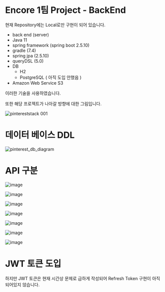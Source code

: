 ﻿# Encore 1팀 Project - BackEnd
 
 현재 Repository에는 Local로만 구현이 되어 있습니다.
 
 - back end (server)
  - Java 11 
  - spring framework (spring boot 2.5.10)
  - gradle (7.4)
  - spring jpa (2.5.10)
  - queryDSL (5.0)
  - DB
    - H2
    - PostgreSQL ( 아직 도입 안했음 )
-  Amazon Web Service S3

이러한 기술을 사용하였습니다.


또한 해당 프로젝트가 나아갈 방향에 대한 그림입니다.

 ![pintereststack 001](https://user-images.githubusercontent.com/89529028/159158762-28a7169a-5b59-4367-a742-6e32fcffc1e0.jpeg)
 
 
# 데이터 베이스 DDL 
![pinterest_db_diagram](https://user-images.githubusercontent.com/89529028/159424201-9906c884-deda-4bb9-b465-0a9bc9c3865e.png)


# API 구분
![image](https://user-images.githubusercontent.com/87063105/159651654-6deffcc4-e065-4c94-9a59-b4e17640fdb7.png)

![image](https://user-images.githubusercontent.com/87063105/159651740-49b7a295-494b-4854-b014-ed5b4de369d5.png)

![image](https://user-images.githubusercontent.com/87063105/159651759-3c4a5673-28db-4389-a8e4-13e406fb8efa.png)

![image](https://user-images.githubusercontent.com/87063105/159651781-2e76c0bf-6305-4de4-b8a3-7ae8dbd90b69.png)

![image](https://user-images.githubusercontent.com/87063105/159651808-ab25e106-3988-406b-b04d-d70e5106375b.png)

![image](https://user-images.githubusercontent.com/87063105/159651834-3c655228-d455-49a4-83c5-cf90de4a8ca5.png)

![image](https://user-images.githubusercontent.com/87063105/159651872-f13ab5b8-b590-4828-9c21-3671f1656947.png)

# JWT 토큰 도입

하지만 JWT 토큰은 현재 시간상 문제로 급하게 작성되어 Refresh Token 구현이 아직 되어있지 않습니다.
